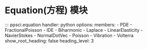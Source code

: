 # Equation(方程) 模块

::: ppsci.equation
    handler: python
    options:
      members:
        - PDE
        - FractionalPoisson
        - IDE
        - Biharmonic
        - Laplace
        - LinearElasticity
        - NavierStokes
        - NormalDotVec
        - Poisson
        - Vibration
        - Volterra
      show_root_heading: false
      heading_level: 3
